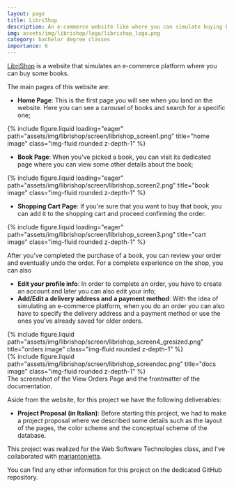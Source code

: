 ```yaml
---
layout: page
title: LibriShop
description: An e-commerce website like where you can simulate buying book from a catalog.
img: assets/img/librishop/logo/librishop_logo.png
category: bachelor degree classes
importance: 6
---
```


<a href="https://github.com/Tensa53/LibriShop">LibriShop</a> is a website that simulates an e-commerce platform where you can buy some books.

The main pages of this website are:

- **Home Page**: This is the first page you will see when you land on the website. Here you can see a carousel of books and search for a specific one;
<div class="row">
    <div class="col-sm mt-3 mt-md-0">
        {% include figure.liquid loading="eager" path="assets/img/librishop/screen/librishop_screen1.png" title="home image" class="img-fluid rounded z-depth-1" %}
    </div>
</div>

- **Book Page**: When you've picked a book, you can visit its dedicated page where you can view some other details about the book;
<div class="row">
    <div class="col-sm mt-3 mt-md-0">
        {% include figure.liquid loading="eager" path="assets/img/librishop/screen/librishop_screen2.png" title="book image" class="img-fluid rounded z-depth-1" %}
    </div>
</div>

- **Shopping Cart Page**: If you're sure that you want to buy that book, you can add it to the shopping cart and proceed confirming the order.
<div class="row">
    <div class="col-sm mt-3 mt-md-0">
        {% include figure.liquid loading="eager" path="assets/img/librishop/screen/librishop_screen3.png" title="cart image" class="img-fluid rounded z-depth-1" %}
    </div>
</div>

After you've completed the purchase of a book, you can review your order and eventually undo the order. For a complete experience on the shop, you can also
- **Edit your profile info**: In order to complete an order, you have to create an account and later you can also edit your info;
- **Add/Edit a delivery address and a payment method**: With the idea of simulating an e-commerce platform, when you do an order you can also have to specify 
the delivery address and a payment method or use the ones you've already saved for older orders.

<div class="row justify-content-sm-center">
    <div class="col-sm-8 mt-3 mt-md-0">
        {% include figure.liquid path="assets/img/librishop/screen/librishop_screen4_gresized.png" title="orders image" class="img-fluid rounded z-depth-1" %}
    </div>
    <div class="col-sm-4 mt-3 mt-md-0">
        {% include figure.liquid path="assets/img/librishop/screen/librishop_screendoc.png" title="docs image" class="img-fluid rounded z-depth-1" %}
    </div>
</div>
<div class="caption">
    The screenshot of the View Orders Page and the frontmatter of the documentation.
</div>

Aside from the website, for this project we have the following deliverables:
- **Project Proposal (in Italian)**: Before starting this project, we had to make a project proposal where we described some details such as the layout of the pages,
the color scheme and the conceptual scheme of the database.

This project was realized for the Web Software Technologies class, and I've collaborated with <a href="https://github.com/mariantonietta-maselli">mariantonietta</a>.

You can find any other information for this project on the dedicated GitHub repository.
